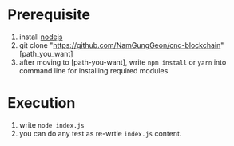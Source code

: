 # Prerequisite

1. install [nodejs](https://nodejs.org/ko/)
2. git clone "https://github.com/NamGungGeon/cnc-blockchain" [path_you_want]
3. after moving to [path-you-want], write `npm install` or `yarn` into command line for installing required modules

# Execution

1. write `node index.js`
2. you can do any test as re-wrtie `index.js` content.
